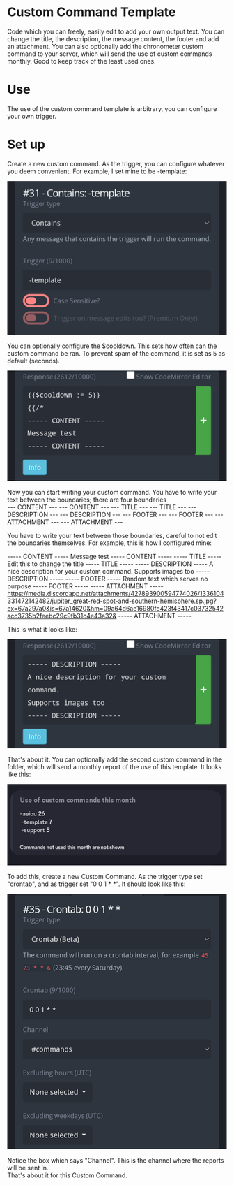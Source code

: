 # Custom Command Template
Code which you can freely, easily edit to add your own output text. You can change the title, the description, the message content, the footer and add an attachment. You can also optionally add the chronometer custom command to your server, which will send the use of custom commands monthly. Good to keep track of the least used ones.

# Use
The use of the custom command template is arbitrary, you can configure your own trigger.

# Set up
Create a new custom command. As the trigger, you can configure whatever you deem convenient. For example, I set mine to be -template:

![image](../ignore/customcommandtemplate1.png)

You can optionally configure the $cooldown. This sets how often can the custom command be ran. To prevent spam of the command, it is set as 5 as default (seconds).  

![image](../ignore/customcommandtemplate2.png)

Now you can start writing your custom command. You have to write your text between the boundaries; there are four boundaries  
--- CONTENT ---
--- CONTENT ---
--- TITLE ---
--- TITLE ---
--- DESCRIPTION ---
--- DESCRIPTION ---
--- FOOTER ---
--- FOOTER ---
--- ATTACHMENT ---
--- ATTACHMENT ---  

You have to write your text between those boundaries, careful to not edit the boundaries themselves. For example, this is how I configured mine:  

----- CONTENT -----
Message test
----- CONTENT -----
----- TITLE -----
Edit this to change the title
----- TITLE -----
----- DESCRIPTION -----
A nice description for your custom command.
Supports images too
----- DESCRIPTION -----
----- FOOTER -----
Random text which serves no purpose 
----- FOOTER -----
----- ATTACHMENT -----
https://media.discordapp.net/attachments/427893900594774026/1336104331472142482/jupiter_great-red-spot-and-southern-hemisphere.sp.jpg?ex=67a297a0&is=67a14620&hm=09a64d6ae16980fe423f43417c03732542acc3735b2feebc29c9fb31c4e43a32&
----- ATTACHMENT -----

This is what it looks like:  

![image](../ignore/customcommandtemplate3.png)

That's about it. 
You can optionally add the second custom command in the folder, which will send a monthly report of the use of this template. It looks like this:  

![image](../ignore/customcommandtemplate5.png)

To add this, create a new Custom Command. As the trigger type set "crontab", and as trigger set "0 0 1 * *". It should look like this:  

![image](../ignore/customcommandtemplate4.png)  

Notice the box which says "Channel". This is the channel where the reports will be sent in.  
That's about it for this Custom Command.
